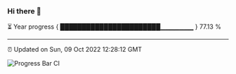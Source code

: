 ### Hi there 👋

⏳ Year progress { ███████████████████████▁▁▁▁▁▁▁ } 77.13 %

---

⏰ Updated on Sun, 09 Oct 2022 12:28:12 GMT

![Progress Bar CI](https://github.com/liununu/liununu/workflows/Progress%20Bar%20CI/badge.svg)
